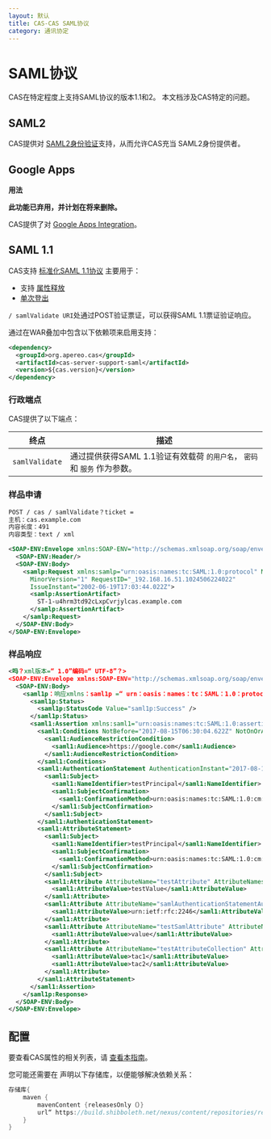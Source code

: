 ```yaml
---
layout: 默认
title: CAS-CAS SAML协议
category: 通讯协定
---
```


# SAML协议

CAS在特定程度上支持SAML协议的版本1.1和2。 本文档涉及CAS特定的问题。

## SAML2

CAS提供对 [SAML2身份验证](../installation/Configuring-SAML2-Authentication.html)支持，从而允许CAS充当 SAML2身份提供者。

## Google Apps

<div class="alert alert-warning"><strong>用法</strong>
<p><strong>此功能已弃用，并计划在将来删除。</strong></p>
</div>

CAS提供了对 [Google Apps Integration](../integration/Google-Apps-Integration.html)。

## SAML 1.1

CAS支持 [标准化SAML 1.1协议](http://en.wikipedia.org/wiki/SAML_1.1) 主要用于：

- 支持 [属性释放](../integration/Attribute-Release.html)
- [单次登出](../installation/Logout-Single-Signout.html)

`/ samlValidate URI`处通过POST验证票证，可以获得SAML 1.1票证验证响应。

通过在WAR叠加中包含以下依赖项来启用支持：

```xml
<dependency>
  <groupId>org.apereo.cas</groupId>
  <artifactId>cas-server-support-saml</artifactId>
  <version>${cas.version}</version>
</dependency>
```

### 行政端点

CAS提供了以下端点：

| 终点             | 描述                                             |
| -------------- | ---------------------------------------------- |
| `samlValidate` | 通过提供获得SAML 1.1验证有效载荷 `的用户名`， `密码` 和 `服务` 作为参数。 |

### 样品申请

```xml
POST / cas / samlValidate？ticket =
主机：cas.example.com
内容长度：491
内容类型：text / xml

<SOAP-ENV:Envelope xmlns:SOAP-ENV="http://schemas.xmlsoap.org/soap/envelope/">
  <SOAP-ENV:Header/>
  <SOAP-ENV:Body>
    <samlp:Request xmlns:samlp="urn:oasis:names:tc:SAML:1.0:protocol" MajorVersion="1"
      MinorVersion="1" RequestID="_192.168.16.51.1024506224022"
      IssueInstant="2002-06-19T17:03:44.022Z">
      <samlp:AssertionArtifact>
        ST-1-u4hrm3td92cLxpCvrjylcas.example.com
      </samlp:AssertionArtifact>
    </samlp:Request>
  </SOAP-ENV:Body>
</SOAP-ENV:Envelope>
```

### 样品响应

```xml
<吗？xml版本=“ 1.0”编码=“ UTF-8”？>
<SOAP-ENV:Envelope xmlns:SOAP-ENV="http://schemas.xmlsoap.org/soap/envelope/">
  <SOAP-ENV:Body>
    <saml1p：响应xmlns：saml1p =“ urn：oasis：names：tc：SAML：1.0：protocol” InResponseTo =“ ...”。 IssueInstant="2017-08-15T06:30:04.622Z" MajorVersion="1" MinorVersion="1" ResponseID="_bf6957bad275fc74a1c079a445581441">
      <saml1p:Status>
        <saml1p:StatusCode Value="saml1p:Success" />
      </saml1p:Status>
      <saml1:Assertion xmlns:saml1="urn:oasis:names:tc:SAML:1.0:assertion" AssertionID="_d9673d8af414cc9612929480b58cb2a1" IssueInstant="2017-08-15T06:30:04.622Z" Issuer="testIssuer" MajorVersion="1" MinorVersion="1">
        <saml1:Conditions NotBefore="2017-08-15T06:30:04.622Z" NotOnOrAfter="2017-08-15T06:30:05.622Z">
          <saml1:AudienceRestrictionCondition>
            <saml1:Audience>https://google.com</saml1:Audience>
          </saml1:AudienceRestrictionCondition>
        </saml1:Conditions>
        <saml1:AuthenticationStatement AuthenticationInstant="2017-08-15T06:46:43.585Z" AuthenticationMethod="urn:ietf:rfc:2246">
          <saml1:Subject>
            <saml1:NameIdentifier>testPrincipal</saml1:NameIdentifier>
            <saml1:SubjectConfirmation>
              <saml1:ConfirmationMethod>urn:oasis:names:tc:SAML:1.0:cm:artifact</saml1:ConfirmationMethod>
            </saml1:SubjectConfirmation>
          </saml1:Subject>
        </saml1:AuthenticationStatement>
        <saml1:AttributeStatement>
          <saml1:Subject>
            <saml1:NameIdentifier>testPrincipal</saml1:NameIdentifier>
            <saml1:SubjectConfirmation>
              <saml1:ConfirmationMethod>urn:oasis:names:tc:SAML:1.0:cm:artifact</saml1:ConfirmationMethod>
            </saml1:SubjectConfirmation>
          </saml1:Subject>
          <saml1:Attribute AttributeName="testAttribute" AttributeNamespace="whatever">
            <saml1:AttributeValue>testValue</saml1:AttributeValue>
          </saml1:Attribute>
          <saml1:Attribute AttributeName="samlAuthenticationStatementAuthMethod" AttributeNamespace="whatever">
            <saml1:AttributeValue>urn:ietf:rfc:2246</saml1:AttributeValue>
          </saml1:Attribute>
          <saml1:Attribute AttributeName="testSamlAttribute" AttributeNamespace="whatever">
            <saml1:AttributeValue>value</saml1:AttributeValue>
          </saml1:Attribute>
          <saml1:Attribute AttributeName="testAttributeCollection" AttributeNamespace="whatever">
            <saml1:AttributeValue>tac1</saml1:AttributeValue>
            <saml1:AttributeValue>tac2</saml1:AttributeValue>
          </saml1:Attribute>
        </saml1:AttributeStatement>
      </saml1:Assertion>
    </saml1p:Response>
  </SOAP-ENV:Body>
</SOAP-ENV:Envelope>
```


## 配置

要查看CAS属性的相关列表，请 [查看本指南](../configuration/Configuration-Properties.html#saml-core)。

您可能还需要在 声明以下存储库，以便能够解决依赖关系：

```groovy
存储库{
    maven { 
        mavenContent {releasesOnly（）}
        url“ https://build.shibboleth.net/nexus/content/repositories/releases” 
    }
}
```
